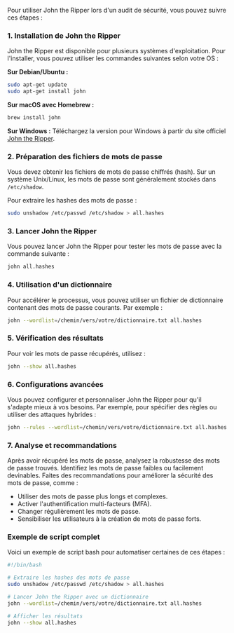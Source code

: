 Pour utiliser John the Ripper lors d'un audit de sécurité, vous pouvez suivre ces étapes :

### 1. **Installation de John the Ripper**
John the Ripper est disponible pour plusieurs systèmes d'exploitation. Pour l'installer, vous pouvez utiliser les commandes suivantes selon votre OS :

**Sur Debian/Ubuntu :**
```bash
sudo apt-get update
sudo apt-get install john
```

**Sur macOS avec Homebrew :**
```bash
brew install john
```

**Sur Windows :**
Téléchargez la version pour Windows à partir du site officiel [John the Ripper](https://www.openwall.com/john/).

### 2. **Préparation des fichiers de mots de passe**
Vous devez obtenir les fichiers de mots de passe chiffrés (hash). Sur un système Unix/Linux, les mots de passe sont généralement stockés dans `/etc/shadow`.

Pour extraire les hashes des mots de passe :
```bash
sudo unshadow /etc/passwd /etc/shadow > all.hashes
```

### 3. **Lancer John the Ripper**
Vous pouvez lancer John the Ripper pour tester les mots de passe avec la commande suivante :
```bash
john all.hashes
```

### 4. **Utilisation d'un dictionnaire**
Pour accélérer le processus, vous pouvez utiliser un fichier de dictionnaire contenant des mots de passe courants. Par exemple :
```bash
john --wordlist=/chemin/vers/votre/dictionnaire.txt all.hashes
```

### 5. **Vérification des résultats**
Pour voir les mots de passe récupérés, utilisez :
```bash
john --show all.hashes
```

### 6. **Configurations avancées**
Vous pouvez configurer et personnaliser John the Ripper pour qu'il s'adapte mieux à vos besoins. Par exemple, pour spécifier des règles ou utiliser des attaques hybrides :
```bash
john --rules --wordlist=/chemin/vers/votre/dictionnaire.txt all.hashes
```

### 7. **Analyse et recommandations**
Après avoir récupéré les mots de passe, analysez la robustesse des mots de passe trouvés. Identifiez les mots de passe faibles ou facilement devinables. Faites des recommandations pour améliorer la sécurité des mots de passe, comme :
- Utiliser des mots de passe plus longs et complexes.
- Activer l'authentification multi-facteurs (MFA).
- Changer régulièrement les mots de passe.
- Sensibiliser les utilisateurs à la création de mots de passe forts.

### Exemple de script complet
Voici un exemple de script bash pour automatiser certaines de ces étapes :

```bash
#!/bin/bash

# Extraire les hashes des mots de passe
sudo unshadow /etc/passwd /etc/shadow > all.hashes

# Lancer John the Ripper avec un dictionnaire
john --wordlist=/chemin/vers/votre/dictionnaire.txt all.hashes

# Afficher les résultats
john --show all.hashes
```

